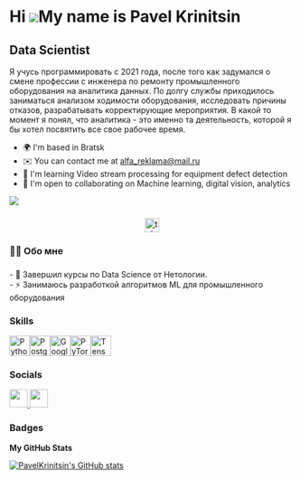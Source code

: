 Hi ![](https://user-images.githubusercontent.com/18350557/176309783-0785949b-9127-417c-8b55-ab5a4333674e.gif)My name is Pavel Krinitsin
=======================================================================================================================================

Data Scientist
--------------

Я учусь программировать с 2021 года, после того как задумался о смене профессии с инженера по ремонту промышленного оборудования на аналитика данных. По долгу службы приходилось заниматься анализом ходимости оборудования, исследовать причины отказов, разрабатывать корректирующие мероприятия. В какой то момент я понял, что аналитика - это именно та деятельность, которой я бы хотел посвятить все свое рабочее время.

* 🌍  I'm based in Bratsk
* ✉️  You can contact me at [alfa\_reklama@mail.ru](mailto:alfa_reklama@mail.ru)
* 🧠  I'm learning Video stream processing for equipment defect detection
* 🤝  I'm open to collaborating on Machine learning, digital vision, analytics

<a href="https://www.github.com/PavelKrinitsin" target="_blank" rel="noreferrer"><img
src="https://img.shields.io/github/followers/PavelKrinitsin?logo=github&style=for-the-badge&color=0891b2&labelColor=1c1917" /></a>
###
<div align="center">
   <a href="https://t.me/PKrinitsin" target="_blank">
    <img src="https://img.shields.io/static/v1?message=Telegram&logo=telegram&label=&color=2CA5E0&logoColor=white&labelColor=&style=for-the-badge" height="25" alt="telegram logo"  />
  </a>
</div>

 
<h3 align="left">👩‍💻  Обо мне</h3>

###

<p align="left">- 🔭 Завершил курсы по Data Science от Нетологии.<br>- ⚡ Занимаюсь разработкой алгоритмов ML для промышленного оборудования </p>


### Skills

<p align="left">
<a href="https://www.python.org/" target="_blank" rel="noreferrer"><img src="https://raw.githubusercontent.com/danielcranney/readme-generator/main/public/icons/skills/python-colored.svg" width="36" height="36" alt="Python" /></a><a href="https://www.postgresql.org/" target="_blank" rel="noreferrer"><img src="https://raw.githubusercontent.com/danielcranney/readme-generator/main/public/icons/skills/postgresql-colored.svg" width="36" height="36" alt="PostgreSQL" /></a><a href="https://cloud.google.com/" target="_blank" rel="noreferrer"><img src="https://raw.githubusercontent.com/danielcranney/readme-generator/main/public/icons/skills/googlecloud-colored.svg" width="36" height="36" alt="Google Cloud" /></a><a href="https://pytorch.org/" target="_blank" rel="noreferrer"><img src="https://raw.githubusercontent.com/danielcranney/readme-generator/main/public/icons/skills/pytorch-colored.svg" width="36" height="36" alt="PyTorch" /></a><a href="https://www.tensorflow.org/" target="_blank" rel="noreferrer"><img src="https://raw.githubusercontent.com/danielcranney/readme-generator/main/public/icons/skills/tensorflow-colored.svg" width="36" height="36" alt="TensorFlow" /></a>
</p>

### Socials

<p align="left"> <a href="https://discord.com/users/pavel_krinitsin" target="_blank" rel="noreferrer"> <picture> <source media="(prefers-color-scheme: dark)" srcset="https://raw.githubusercontent.com/danielcranney/readme-generator/main/public/icons/socials/discord-dark.svg" /> <source media="(prefers-color-scheme: light)" srcset="https://raw.githubusercontent.com/danielcranney/readme-generator/main/public/icons/socials/discord.svg" /> <img src="https://raw.githubusercontent.com/danielcranney/readme-generator/main/public/icons/socials/discord.svg" width="32" height="32" /> </picture> </a> <a href="https://www.github.com/PavelKrinitsin" target="_blank" rel="noreferrer"> <picture> <source media="(prefers-color-scheme: dark)" srcset="https://raw.githubusercontent.com/danielcranney/readme-generator/main/public/icons/socials/github-dark.svg" /> <source media="(prefers-color-scheme: light)" srcset="https://raw.githubusercontent.com/danielcranney/readme-generator/main/public/icons/socials/github.svg" /> <img src="https://raw.githubusercontent.com/danielcranney/readme-generator/main/public/icons/socials/github.svg" width="32" height="32" /> </picture> </a></p>

### Badges

<b>My GitHub Stats</b>

<a href="http://www.github.com/PavelKrinitsin"><img src="https://github-readme-stats.vercel.app/api?username=PavelKrinitsin&show_icons=true&hide=contribs&count_private=true&title_color=0891b2&text_color=ffffff&icon_color=0891b2&bg_color=1c1917&hide_border=true&show_icons=true" alt="PavelKrinitsin's GitHub stats" /></a>
